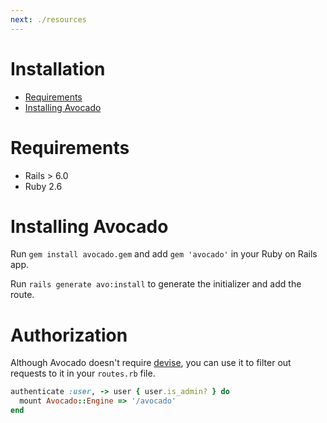 ```yaml
---
next: ./resources
---
```


# Installation

- [Requirements](#requirements)
- [Installing Avocado](#installing-avocado)


# Requirements

 - Rails > 6.0
 - Ruby 2.6

# Installing Avocado

Run `gem install avocado.gem` and add `gem 'avocado'` in your Ruby on Rails app.

Run `rails generate avo:install` to generate the initializer and add the route.

# Authorization

Although Avocado doesn't require [devise](https://github.com/heartcombo/devise), you can use it to filter out requests to it in your `routes.rb` file.

```ruby
authenticate :user, -> user { user.is_admin? } do
  mount Avocado::Engine => '/avocado'
end
```
